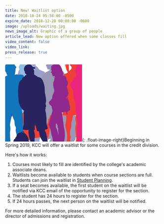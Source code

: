 ```yaml
---
title: New! Waitlist option
date: 2018-10-24 05:58:00 -0500
expire_date: 2018-12-28 00:00:00 -0600
image: /uploads/waiting.jpg
news_image_alt: Graphic of a group of people
article_lead: New option offered when some classes fill
video_content: false
video_link:
press_release: true
---
```


![](/uploads/waiting250x250.jpg){: .float-image-right}Beginning in Spring 2019, KCC will offer a waitlist for some courses in the credit division.

Here's how it works:

1. Courses most likely to fill are identified by the college's academic associate deans.
2. Waitlists become available to students when course sections are full. Students can join the waitlist in [Student Planning](https://selfservice.kcc.edu/Student/).
3. If a seat becomes available, the first student on the waitlist will be notified via KCC email of the opportunity to register for the section.
4. The student has 24 hours to register for the section.
5. If 24 hours passes, the next person on the waitlist will be notified.

For more detailed information, please contact an academic advisor or the director of admissions and registration.